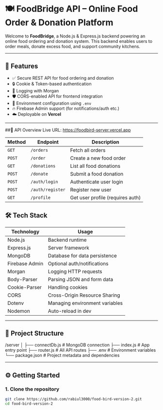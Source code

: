 # 🍽️ FoodBridge API – Online Food Order & Donation Platform

Welcome to **FoodBridge**, a Node.js & Express.js backend powering an online food ordering and donation system. This backend enables users to order meals, donate excess food, and support community kitchens.

---

## 🚀 Features

- ✅ Secure REST API for food ordering and donation
- 🔒 Cookie & Token-based authentication
- 🧾 Logging with Morgan
- 🛡️ CORS-enabled API for frontend integration
- 🍃 Environment configuration using `.env`
- 🔥 Firebase Admin support (for notifications/auth etc.)
- ☁️ Deployable on **Vercel**

---
##📡 API Overview
Live URL: https://foodbird-server.vercel.app

| Method | Endpoint         | Description                      |
| ------ | ---------------- | -------------------------------- |
| `GET`  | `/orders`        | Fetch all orders                 |
| `POST` | `/order`         | Create a new food order          |
| `GET`  | `/donations`     | List all food donations          |
| `POST` | `/donate`        | Submit a food donation           |
| `POST` | `/auth/login`    | Authenticate user login          |
| `POST` | `/auth/register` | Register new user                |
| `GET`  | `/profile`       | Get user profile (requires auth) |


## 🛠️ Tech Stack

| Technology      | Usage                          |
|-----------------|--------------------------------|
| Node.js         | Backend runtime                |
| Express.js      | Server framework               |
| MongoDB         | Database for data persistence  |
| Firebase Admin  | Optional auth/notifications    |
| Morgan          | Logging HTTP requests          |
| Body-Parser     | Parsing JSON and form data     |
| Cookie-Parser   | Handling cookies               |
| CORS            | Cross-Origin Resource Sharing  |
| Dotenv          | Managing environment variables |
| Nodemon         | Auto-reload in dev             |

---

## 📁 Project Structure
/server
│
├── connectDb.js # MongoDB connection
├── index.js # App entry point
├── router.js # All API routes
├── .env # Environment variables
└── package.json # Project metadata and dependencies


---

## ⚙️ Getting Started

### 1. Clone the repository

```bash
git clone https://github.com/rabiul3000/food-bird-version-2.git
cd food-bird-version-2
